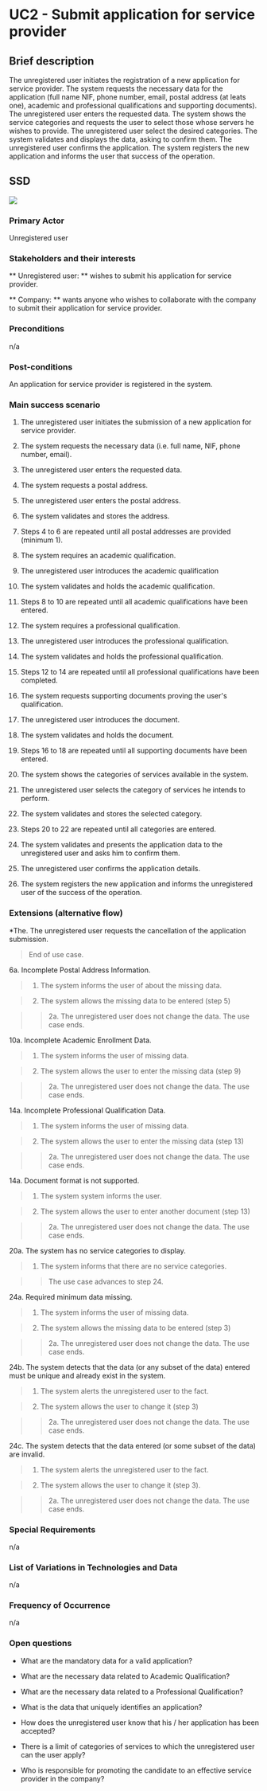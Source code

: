 # UC2 - Submit application for service provider

## Brief description

The unregistered user initiates the registration of a new application for service provider. The system requests the necessary data for the application (full name NIF, phone number, email, postal address (at leats one), academic and professional qualifications and supporting documents). The unregistered user enters the requested data. The system shows the service categories and requests the user to select those whose servers he wishes to provide. The unregistered user select the desired categories. The system validates and displays the data, asking to confirm them. The unregistered user confirms the application. The system registers the new application and informs the user that success of the operation.
## SSD

![]( SSD_UC2_IT1.png)
### Primary Actor

Unregistered user

### Stakeholders and their interests

** Unregistered user: ** wishes to submit his application for service provider.

** Company: ** wants anyone who wishes to collaborate with the company to submit their application for service provider.

### Preconditions

n/a

### Post-conditions

An application for service provider is registered in the system.

### Main success scenario

1. The unregistered user initiates the submission of a new application for service provider.

2. The system requests the necessary data (i.e. full name, NIF, phone number, email).

3. The unregistered user enters the requested data.

4. The system requests a postal address.

5. The unregistered user enters the postal address.

6. The system validates and stores the address.

7. Steps 4 to 6 are repeated until all postal addresses are provided (minimum 1).

8. The system requires an academic qualification.

9. The unregistered user introduces the academic qualification

10. The system validates and holds the academic qualification.

11. Steps 8 to 10 are repeated until all academic qualifications have been entered.

12. The system requires a professional qualification.

13. The unregistered user introduces the professional qualification.

14. The system validates and holds the professional qualification.

15. Steps 12 to 14 are repeated until all professional qualifications have been completed.

16. The system requests supporting documents proving the user's qualification.

17. The unregistered user introduces the document.

18. The system validates and holds the document.

19. Steps 16 to 18 are repeated until all supporting documents have been entered.

20. The system shows the categories of services available in the system.

21. The unregistered user selects the category of services he intends to perform.

22. The system validates and stores the selected category.

23. Steps 20 to 22 are repeated until all categories are entered.

24. The system validates and presents the application data to the unregistered user and asks him to confirm them.

25. The unregistered user confirms the application details.

26. The system registers the new application and informs the unregistered user of the success of the operation.


### Extensions (alternative flow)

\*The. The unregistered user requests the cancellation of the application submission.

> End of use case.

6a. Incomplete Postal Address Information.

> 1. The system informs the user of about the missing data.

> 2. The system allows the missing data to be entered (step 5)

>> 2a. The unregistered user does not change the data. The use case ends.

10a. Incomplete Academic Enrollment Data.

> 1. The system informs the user of missing data.

> 2. The system allows the user to enter the missing data (step 9)

>> 2a. The unregistered user does not change the data. The use case ends.

14a. Incomplete Professional Qualification Data.

> 1. The system informs the user of missing data.

> 2. The system allows the user to enter the missing data (step 13)

>> 2a. The unregistered user does not change the data. The use case ends.

14a. Document format is not supported.

> 1. The system system informs the user.

> 2. The system allows the user to enter another document (step 13)

>> 2a. The unregistered user does not change the data. The use case ends.

20a. The system has no service categories to display.

> 1. The system informs that there are no service categories.

>> The use case advances to step 24.

24a. Required minimum data missing.

> 1. The system informs the user of missing data.

> 2. The system allows the missing data to be entered (step 3)

>> 2a. The unregistered user does not change the data. The use case ends.

24b. The system detects that the data (or any subset of the data) entered must be unique and already exist in the system.

> 1. The system alerts the unregistered user to the fact.

> 2. The system allows the user to change it (step 3)

>> 2a. The unregistered user does not change the data. The use case ends.

24c. The system detects that the data entered (or some subset of the data) are invalid.

> 1. The system alerts the unregistered user to the fact.

> 2. The system allows the user to change it (step 3).

>> 2a. The unregistered user does not change the data. The use case ends.

### Special Requirements

n/a

### List of Variations in Technologies and Data

n/a

### Frequency of Occurrence

n/a

### Open questions

- What are the mandatory data for a valid application?

- What are the necessary data related to Academic Qualification?

- What are the necessary data related to a Professional Qualification?

- What is the data that uniquely identifies an application?

- How does the unregistered user know that his / her application has been accepted?

- There is a limit of categories of services to which the unregistered user can the user apply?

- Who is responsible for promoting the candidate to an effective service provider in the company?
